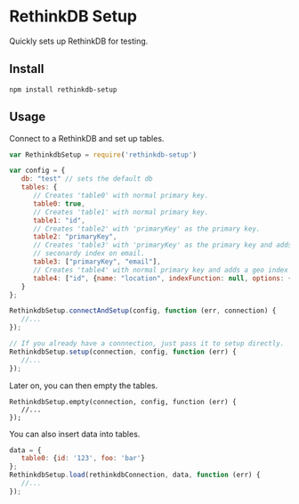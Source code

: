 # RethinkDB Setup
Quickly sets up RethinkDB for testing.

## Install
```
npm install rethinkdb-setup
```

## Usage

Connect to a RethinkDB and set up tables.
```javascript
var RethinkdbSetup = require('rethinkdb-setup')

var config = {
   db: "test" // sets the default db
   tables: {
      // Creates 'table0' with normal primary key.
      table0: true, 
      // Creates 'table1' with normal primary key.
      table1: "id", 
      // Creates 'table2' with 'primaryKey' as the primary key.
      table2: "primaryKey", 
      // Creates 'table3' with 'primaryKey' as the primary key and adds a
      // seconardy index on email.
      table3: ["primaryKey", "email"],
      // Creates 'table4' with normal primary key and adds a geo index to 'location'.
      table4: ["id", {name: "location", indexFunction: null, options: {geo: true}}]
   }
};

RethinkdbSetup.connectAndSetup(config, function (err, connection) {
   //...
});

// If you already have a connnection, just pass it to setup directly.
RethinkdbSetup.setup(connection, config, function (err) {
   //...
});

```
Later on, you can then empty the tables.
```
RethinkdbSetup.empty(connection, config, function (err) {
   //...
});
```

You can also insert data into tables.
```javascript
data = {
   table0: {id: '123', foo: 'bar'}
};
RethinkdbSetup.load(rethinkdbConnection, data, function (err) {
   //...   
});
```
